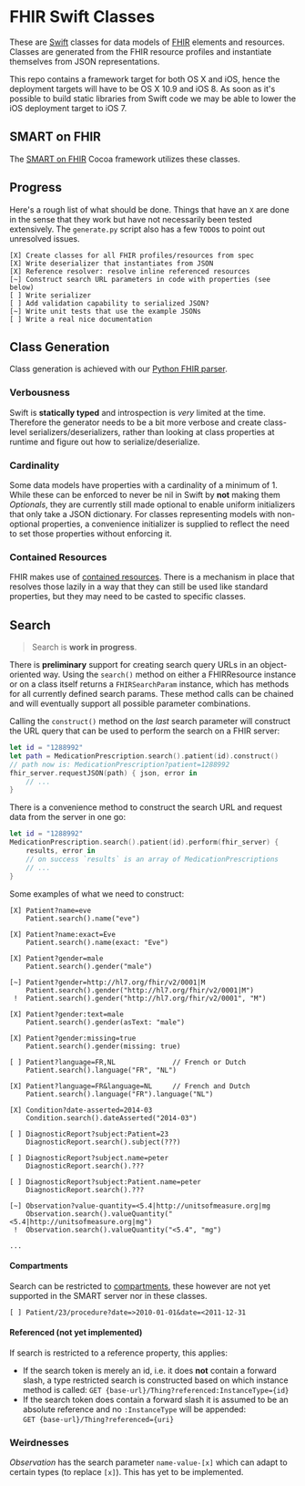 FHIR Swift Classes
==================

These are [Swift](https://developer.apple.com/swift/) classes for data models of [FHIR](http://hl7.org/implement/standards/fhir/) elements and resources.
Classes are generated from the FHIR resource profiles and instantiate themselves from JSON representations.

This repo contains a framework target for both OS X and iOS, hence the deployment targets will have to be OS X 10.9 and iOS 8.
As soon as it's possible to build static libraries from Swift code we may be able to lower the iOS deployment target to iOS 7.


SMART on FHIR
-------------

The [SMART on FHIR](https://github.com/p2/SMART-on-FHIR-Cocoa) Cocoa framework utilizes these classes.


Progress
--------

Here's a rough list of what should be done.
Things that have an `X` are done in the sense that they work but have not necessarily been tested extensively.
The `generate.py` script also has a few `TODO`s to point out unresolved issues.

```
[X] Create classes for all FHIR profiles/resources from spec
[X] Write deserializer that instantiates from JSON
[X] Reference resolver: resolve inline referenced resources
[~] Construct search URL parameters in code with properties (see below)
[ ] Write serializer
[ ] Add validation capability to serialized JSON?
[~] Write unit tests that use the example JSONs
[ ] Write a real nice documentation
```


Class Generation
----------------

Class generation is achieved with our [Python FHIR parser](https://github.com/smart-on-fhir/fhir-parser).

### Verbousness

Swift is **statically typed** and introspection is _very_ limited at the time.
Therefore the generator needs to be a bit more verbose and create class-level serializers/deserializers, rather than looking at class properties at runtime and figure out how to serialize/deserialize.

### Cardinality

Some data models have properties with a cardinality of a minimum of 1.
While these can be enforced to never be nil in Swift by **not** making them _Optionals_, they are currently still made optional to enable uniform initializers that only take a JSON dictionary.
For classes representing models with non-optional properties, a convenience initializer is supplied to reflect the need to set those properties without enforcing it.

### Contained Resources

FHIR makes use of [contained resources](http://hl7.org/implement/standards/fhir/references.html#contained).
There is a mechanism in place that resolves those lazily in a way that they can still be used like standard properties, but they may need to be casted to specific classes.


Search
------

> Search is **work in progress**.

There is **preliminary** support for creating search query URLs in an object-oriented way.
Using the `search()` method on either a FHIRResource instance or on a class itself returns a `FHIRSearchParam` instance, which has methods for all currently defined search params.
These method calls can be chained and will eventually support all possible parameter combinations.

Calling the `construct()` method on the _last_ search parameter will construct the URL query that can be used to perform the search on a FHIR server:

```swift
let id = "1288992"
let path = MedicationPrescription.search().patient(id).construct()
// path now is: MedicationPrescription?patient=1288992
fhir_server.requestJSON(path) { json, error in
    // ...
}
```

There is a convenience method to construct the search URL and request data from the server in one go:

```swift
let id = "1288992"
MedicationPrescription.search().patient(id).perform(fhir_server) {
    results, error in
    // on success `results` is an array of MedicationPrescriptions
    // ...
}
```

Some examples of what we need to construct:

```
[X] Patient?name=eve
    Patient.search().name("eve")

[X] Patient?name:exact=Eve
    Patient.search().name(exact: "Eve")

[X] Patient?gender=male
    Patient.search().gender("male")

[~] Patient?gender=http://hl7.org/fhir/v2/0001|M
    Patient.search().gender("http://hl7.org/fhir/v2/0001|M")
 !  Patient.search().gender("http://hl7.org/fhir/v2/0001", "M")

[X] Patient?gender:text=male
    Patient.search().gender(asText: "male")

[X] Patient?gender:missing=true
    Patient.search().gender(missing: true)

[ ] Patient?language=FR,NL              // French or Dutch
    Patient.search().language("FR", "NL")

[X] Patient?language=FR&language=NL     // French and Dutch
    Patient.search().language("FR").language("NL")

[X] Condition?date-asserted=2014-03
    Condition.search().dateAsserted("2014-03")

[ ] DiagnosticReport?subject:Patient=23
    DiagnosticReport.search().subject(???)

[ ] DiagnosticReport?subject.name=peter
    DiagnosticReport.search().???

[ ] DiagnosticReport?subject:Patient.name=peter
    DiagnosticReport.search().???

[~] Observation?value-quantity=<5.4|http://unitsofmeasure.org|mg
    Observation.search().valueQuantity("<5.4|http://unitsofmeasure.org|mg")
 !  Observation.search().valueQuantity("<5.4", "mg")

...
```

#### Compartments

Search can be restricted to [compartments](http://hl7.org/implement/standards/fhir/extras.html#compartment), these however are not yet supported in the SMART server nor in these classes.

```
[ ] Patient/23/procedure?date=>2010-01-01&date=<2011-12-31
```

#### Referenced (not yet implemented)

If search is restricted to a reference property, this applies:

- If the search token is merely an id, i.e. it does **not** contain a forward slash, a type restricted search is constructed based on which instance method is called:
    `GET {base-url}/Thing?referenced:InstanceType={id}`
- If the search token does contain a forward slash it is assumed to be an absolute reference and no `:InstanceType` will be appended:  
    `GET {base-url}/Thing?referenced={uri}`


### Weirdnesses

_Observation_ has the search parameter `name-value-[x]` which can adapt to certain types (to replace `[x]`).
This has yet to be implemented.
